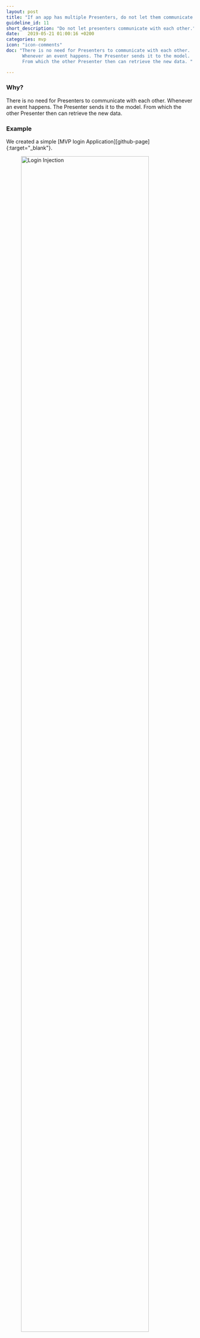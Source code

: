```yaml
---
layout: post
title: "If an app has multiple Presenters, do not let them communicate with each other."
guideline_id: 11
short_description: "Do not let presenters communicate with each other."
date:   2019-05-21 01:00:16 +0200
categories: mvp
icon: "icon-comments"
doc: "There is no need for Presenters to communicate with each other. 
      Whenever an event happens. The Presenter sends it to the model. 
      From which the other Presenter then can retrieve the new data. "

---
```

<h3>Why?</h3>
There is no need for Presenters to communicate with each other. 
Whenever an event happens. The Presenter sends it to the model. 
From which the other Presenter then can retrieve the new data. 

<h3>Example</h3>
We created a simple [MVP login Application][github-page]{:target="_blank"}.

<figure>
  <img src="/assets/MVPLogin_depicted.png" alt="Login Injection" width="90%">
</figure>

Presenters do not have to talk with eachother.
	Whenever an Event happens at for example the addUserView. 
	The Presenter let it sink to the model, and other Presenters will find for example a new user.


Check out the [Github page][github-page]{:target="_blank"} to view the complete repository.

<a href="https://github.com/Geertdepont/bachelor_thesis/tree/master/MVPLogin" target="_blank"><button type="button" class="btn btn-primary btn-icon-right">Go to the github page</button></a>

This guideline was extracted from:
<table id="guidelinelinks">
  <tr>
    <th>Id</th>
    <th>Guideline</th>
    <th>URL</th>
  </tr>
    <tr>
      <td>215</td>
      <td>How does a “ChildPresenter” communicate with its “ParentPresenter”? From my point of view such ParentChild relations are a code smell, because they introduce a direct coupling between both Parent and Child, which leads to code that is hard to read, hard to maintain, where changing requirement affects a lot of components (hence it’s a virtually impossible task in large systems) and last but not least introduces shared state that is hard to predict and even harder to reproduce and debug.</td>
     <td><a href="http://hannesdorfmann.com/android/mosby3-mvi-4" target="_blank">http://hannesdorfmann.com/android/mosby3-mvi-4</a></td>
    </tr> 
     
</table>

[github-page]: https://github.com/Geertdepont/bachelor_thesis/tree/master/MVPLogin

